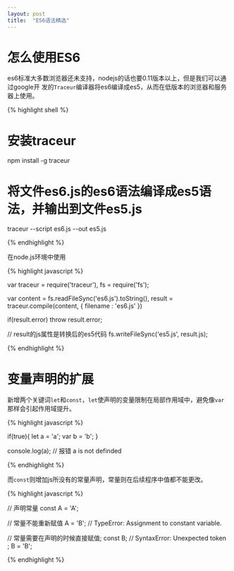 ```yaml
---
layout: post
title:  "ES6语法精选"
---
```


# 怎么使用ES6

es6标准大多数浏览器还未支持，nodejs的话也要0.11版本以上，但是我们可以通过google开
发的``Traceur``编译器将es6编译成es5，从而在低版本的浏览器和服务器上使用。

{% highlight shell %}

# 安装traceur
npm install -g traceur
# 将文件es6.js的es6语法编译成es5语法，并输出到文件es5.js
traceur --script es6.js --out es5.js

{% endhighlight %}

在node.js环境中使用

{% highlight javascript %}

var traceur = require('traceur'),
    fs = require('fs');

var content = fs.readFileSync('es6.js').toString(),
    result = traceur.compile(content, {
      filename : 'es6.js'
    })

if(result.error) throw result.error;

// result的js属性是转换后的es5代码
fs.writeFileSync('es5.js', result.js);

{% endhighlight %}


# 变量声明的扩展

新增两个关键词``let``和``const``，``let``使声明的变量限制在局部作用域中，避免像``var``
那样会引起作用域提升。

{% highlight javascript %}

if(true){
  let a = 'a';
  var b = 'b';
}

console.log(a); // 报错 a is not definded

{% endhighlight %}

而``const``则增加js所没有的常量声明，常量则在后续程序中值都不能更改。

{% highlight javascript %}

// 声明常量
const A = 'A';

// 常量不能重新赋值
A = 'B'; // TypeError: Assignment to constant variable.

// 常量需要在声明的时候直接赋值;
const B; // SyntaxError: Unexpected token ;
B = 'B';

{% endhighlight %}
